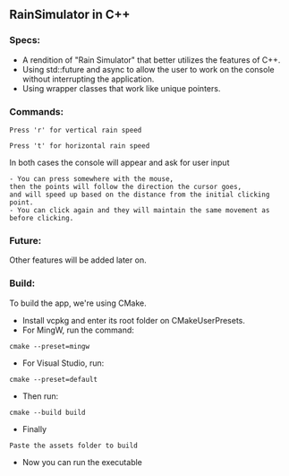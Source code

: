 ## RainSimulator in C++

### Specs:
- A rendition of "Rain Simulator" that better utilizes the features of C++.
- Using std::future and async to allow the user to work on the console without interrupting the application.
- Using wrapper classes that work like unique pointers.

### Commands:

```vertical rain speed
Press 'r' for vertical rain speed
```
```horizontal rain speed
Press 't' for horizontal rain speed
```
In both cases the console will appear and ask for user input

```
- You can press somewhere with the mouse, 
then the points will follow the direction the cursor goes, 
and will speed up based on the distance from the initial clicking point. 
- You can click again and they will maintain the same movement as before clicking. 
```

### Future:
Other features will be added later on.

### Build:
To build the app, we're using CMake.
- Install vcpkg and enter its root folder on CMakeUserPresets.
- For MingW, run the command:
```
cmake --preset=mingw
```
- For Visual Studio, run:
```
cmake --preset=default
```
- Then run:
```
cmake --build build
```
- Finally
```
Paste the assets folder to build
```
- Now you can run the executable